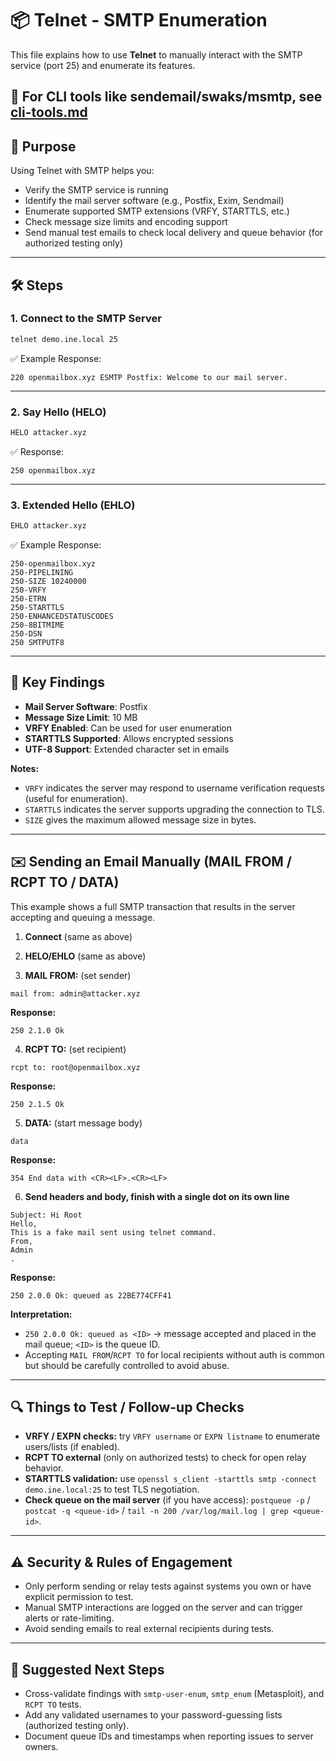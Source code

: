 # 📦 Telnet - SMTP Enumeration

This file explains how to use **Telnet** to manually interact with the SMTP service (port 25) and enumerate its features.

🔗 **For CLI tools like sendemail/swaks/msmtp, see [cli-tools.md](./cli-tools.md)**
---

## 🎯 Purpose

Using Telnet with SMTP helps you:
- Verify the SMTP service is running
- Identify the mail server software (e.g., Postfix, Exim, Sendmail)
- Enumerate supported SMTP extensions (VRFY, STARTTLS, etc.)
- Check message size limits and encoding support
- Send manual test emails to check local delivery and queue behavior (for authorized testing only)

---

## 🛠️ Steps

### 1. Connect to the SMTP Server
```bash
telnet demo.ine.local 25
```
✅ Example Response:
```
220 openmailbox.xyz ESMTP Postfix: Welcome to our mail server.
```

---

### 2. Say Hello (HELO)
```bash
HELO attacker.xyz
```
✅ Response:
```
250 openmailbox.xyz
```

---

### 3. Extended Hello (EHLO)
```bash
EHLO attacker.xyz
```
✅ Example Response:
```
250-openmailbox.xyz
250-PIPELINING
250-SIZE 10240000
250-VRFY
250-ETRN
250-STARTTLS
250-ENHANCEDSTATUSCODES
250-8BITMIME
250-DSN
250 SMTPUTF8
```

---

## 🔎 Key Findings

- **Mail Server Software**: Postfix  
- **Message Size Limit**: 10 MB  
- **VRFY Enabled**: Can be used for user enumeration  
- **STARTTLS Supported**: Allows encrypted sessions  
- **UTF-8 Support**: Extended character set in emails  

**Notes:**
- `VRFY` indicates the server may respond to username verification requests (useful for enumeration).
- `STARTTLS` indicates the server supports upgrading the connection to TLS.
- `SIZE` gives the maximum allowed message size in bytes.

---

## ✉️ Sending an Email Manually (MAIL FROM / RCPT TO / DATA)

This example shows a full SMTP transaction that results in the server accepting and queuing a message.

1. **Connect** (same as above)
2. **HELO/EHLO** (same as above)

3. **MAIL FROM:** (set sender)
```text
mail from: admin@attacker.xyz
```
**Response:**
```
250 2.1.0 Ok
```

4. **RCPT TO:** (set recipient)
```text
rcpt to: root@openmailbox.xyz
```
**Response:**
```
250 2.1.5 Ok
```

5. **DATA:** (start message body)
```text
data
```
**Response:**
```
354 End data with <CR><LF>.<CR><LF>
```

6. **Send headers and body, finish with a single dot on its own line**
```text
Subject: Hi Root
Hello,
This is a fake mail sent using telnet command.
From,
Admin
.
```
**Response:**
```
250 2.0.0 Ok: queued as 22BE774CFF41
```

**Interpretation:**
- `250 2.0.0 Ok: queued as <ID>` → message accepted and placed in the mail queue; `<ID>` is the queue ID.
- Accepting `MAIL FROM`/`RCPT TO` for local recipients without auth is common but should be carefully controlled to avoid abuse.

---

## 🔍 Things to Test / Follow-up Checks

- **VRFY / EXPN checks:** try `VRFY username` or `EXPN listname` to enumerate users/lists (if enabled).
- **RCPT TO external** (only on authorized tests) to check for open relay behavior.
- **STARTTLS validation:** use `openssl s_client -starttls smtp -connect demo.ine.local:25` to test TLS negotiation.
- **Check queue on the mail server** (if you have access): `postqueue -p` / `postcat -q <queue-id>` / `tail -n 200 /var/log/mail.log | grep <queue-id>`.

---

## ⚠️ Security & Rules of Engagement

- Only perform sending or relay tests against systems you own or have explicit permission to test.
- Manual SMTP interactions are logged on the server and can trigger alerts or rate-limiting.
- Avoid sending emails to real external recipients during tests.

---

## 🔁 Suggested Next Steps

- Cross-validate findings with `smtp-user-enum`, `smtp_enum` (Metasploit), and `RCPT TO` tests.
- Add any validated usernames to your password-guessing lists (authorized testing only).
- Document queue IDs and timestamps when reporting issues to server owners.
